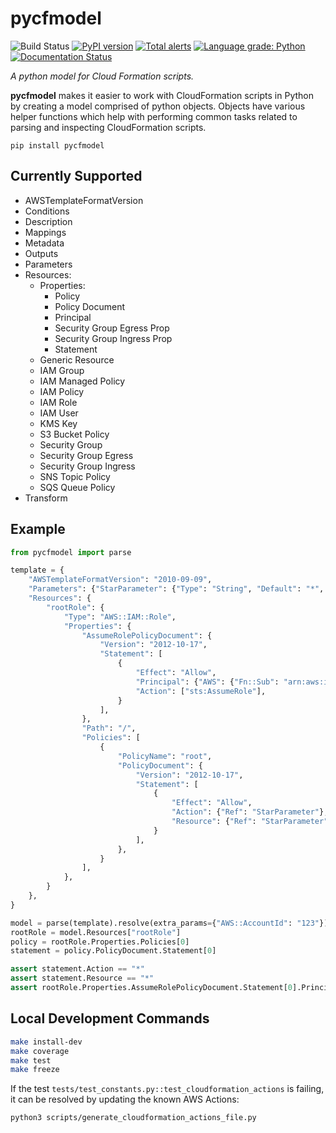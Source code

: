 # pycfmodel

![Build Status](https://github.com/Skyscanner/pycfmodel/workflows/PyPI%20release/badge.svg)
[![PyPI version](https://badge.fury.io/py/pycfmodel.svg)](https://badge.fury.io/py/pycfmodel)
[![Total alerts](https://img.shields.io/lgtm/alerts/g/Skyscanner/pycfmodel.svg?logo=lgtm&logoWidth=18)](https://lgtm.com/projects/g/Skyscanner/pycfmodel/alerts/)
[![Language grade: Python](https://img.shields.io/lgtm/grade/python/g/Skyscanner/pycfmodel.svg?logo=lgtm&logoWidth=18)](https://lgtm.com/projects/g/Skyscanner/pycfmodel/context:python)
[![Documentation Status](https://readthedocs.org/projects/pycfmodel/badge/?version=latest)](https://pycfmodel.readthedocs.io/en/latest/?badge=latest)

*A python model for Cloud Formation scripts.*

**pycfmodel** makes it easier to work with CloudFormation scripts in Python by
creating a model comprised of python objects. Objects have various helper
functions which help with performing common tasks related to parsing and
inspecting CloudFormation scripts.

`pip install pycfmodel`

## Currently Supported
* AWSTemplateFormatVersion
* Conditions
* Description
* Mappings
* Metadata
* Outputs
* Parameters
* Resources:
    * Properties:
        * Policy
        * Policy Document
        * Principal
        * Security Group Egress Prop
        * Security Group Ingress Prop
        * Statement
    * Generic Resource
    * IAM Group
    * IAM Managed Policy
    * IAM Policy
    * IAM Role
    * IAM User
    * KMS Key
    * S3 Bucket Policy
    * Security Group
    * Security Group Egress
    * Security Group Ingress
    * SNS Topic Policy
    * SQS Queue Policy
* Transform

## Example
```python
from pycfmodel import parse

template = {
    "AWSTemplateFormatVersion": "2010-09-09",
    "Parameters": {"StarParameter": {"Type": "String", "Default": "*", "Description": "Star Param"}},
    "Resources": {
        "rootRole": {
            "Type": "AWS::IAM::Role",
            "Properties": {
                "AssumeRolePolicyDocument": {
                    "Version": "2012-10-17",
                    "Statement": [
                        {
                            "Effect": "Allow",
                            "Principal": {"AWS": {"Fn::Sub": "arn:aws:iam::${AWS::AccountId}:root"}},
                            "Action": ["sts:AssumeRole"],
                        }
                    ],
                },
                "Path": "/",
                "Policies": [
                    {
                        "PolicyName": "root",
                        "PolicyDocument": {
                            "Version": "2012-10-17",
                            "Statement": [
                                {
                                    "Effect": "Allow",
                                    "Action": {"Ref": "StarParameter"},
                                    "Resource": {"Ref": "StarParameter"},
                                }
                            ],
                        },
                    }
                ],
            },
        }
    },
}

model = parse(template).resolve(extra_params={"AWS::AccountId": "123"})
rootRole = model.Resources["rootRole"]
policy = rootRole.Properties.Policies[0]
statement = policy.PolicyDocument.Statement[0]

assert statement.Action == "*"
assert statement.Resource == "*"
assert rootRole.Properties.AssumeRolePolicyDocument.Statement[0].Principal == {"AWS": "arn:aws:iam::123:root"}

```

## Local Development Commands

```bash
make install-dev
make coverage
make test
make freeze
```

If the test `tests/test_constants.py::test_cloudformation_actions` is failing, it can be resolved by updating the known AWS Actions:

```bash
python3 scripts/generate_cloudformation_actions_file.py
```
